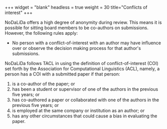 +++
widget = "blank"
headless = true
weight = 30
title="Conflicts of interest"
+++

NoDaLiDa offers a high degree of anonymity during review. This means it is possible for sitting board members to be co-authors on submissions. However, the following rules apply:

* No person with a conflict-of-interest with an author may have influence over or observe the decision making process for that author's submissions.

NoDaLiDa follows TACL in using the definition of conflict-of-interest (COI) set forth by the Association for Computational Linguistics (ACL), namely, a person has a COI with a submitted paper if that person:

1. is a co-author of the paper; or
1. has been a student or supervisor of one of the authors in the previous five years; or
1. has co-authored a paper or collaborated with one of the authors in the previous five years; or
1. is employed at the same company or institution as an author; or
1. has any other circumstances that could cause a bias in evaluating the paper.

